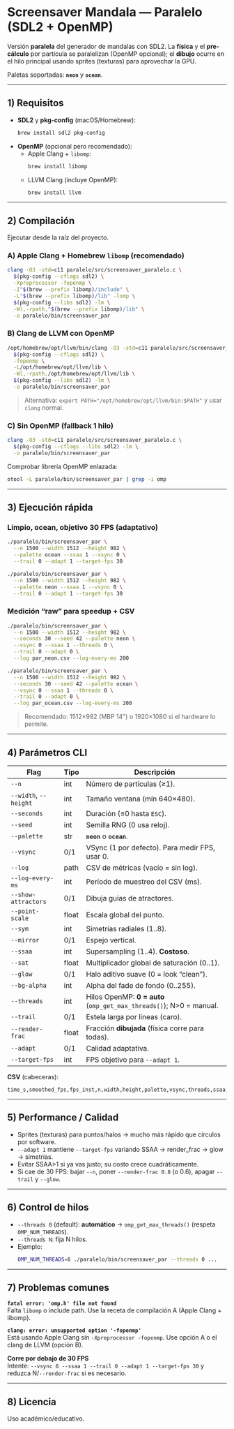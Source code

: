 # Screensaver Mandala — Paralelo (SDL2 + OpenMP)

Versión **paralela** del generador de mandalas con SDL2. La **física** y el **pre-cálculo** por partícula se paralelizan (OpenMP opcional); el **dibujo** ocurre en el hilo principal usando sprites (texturas) para aprovechar la GPU.

Paletas soportadas: **`neon`** y **`ocean`**.

---

## 1) Requisitos

- **SDL2** y **pkg-config** (macOS/Homebrew):
  ```bash
  brew install sdl2 pkg-config
  ```
- **OpenMP** (opcional pero recomendado):
  - Apple Clang + `libomp`:
    ```bash
    brew install libomp
    ```
  - LLVM Clang (incluye OpenMP):
    ```bash
    brew install llvm
    ```

---

## 2) Compilación

Ejecutar desde la raíz del proyecto.

### A) Apple Clang + Homebrew `libomp` (recomendado)

```bash
clang -O3 -std=c11 paralelo/src/screensaver_paralelo.c \
  $(pkg-config --cflags sdl2) \
  -Xpreprocessor -fopenmp \
  -I"$(brew --prefix libomp)/include" \
  -L"$(brew --prefix libomp)/lib" -lomp \
  $(pkg-config --libs sdl2) -lm \
  -Wl,-rpath,"$(brew --prefix libomp)/lib" \
  -o paralelo/bin/screensaver_par
```

### B) Clang de LLVM con OpenMP

```bash
/opt/homebrew/opt/llvm/bin/clang -O3 -std=c11 paralelo/src/screensaver_paralelo.c \
  $(pkg-config --cflags sdl2) \
  -fopenmp \
  -L/opt/homebrew/opt/llvm/lib \
  -Wl,-rpath,/opt/homebrew/opt/llvm/lib \
  $(pkg-config --libs sdl2) -lm \
  -o paralelo/bin/screensaver_par
```

> Alternativa: `export PATH="/opt/homebrew/opt/llvm/bin:$PATH"` y usar `clang` normal.

### C) Sin OpenMP (fallback 1 hilo)

```bash
clang -O3 -std=c11 paralelo/src/screensaver_paralelo.c \
  $(pkg-config --cflags --libs sdl2) -lm \
  -o paralelo/bin/screensaver_par
```

Comprobar librería OpenMP enlazada:

```bash
otool -L paralelo/bin/screensaver_par | grep -i omp
```

---

## 3) Ejecución rápida

### Limpio, ocean, objetivo 30 FPS (adaptativo)

```bash
./paralelo/bin/screensaver_par \
  --n 1500 --width 1512 --height 982 \
  --palette ocean --ssaa 1 --vsync 0 \
  --trail 0 --adapt 1 --target-fps 30
```

```bash
./paralelo/bin/screensaver_par \
  --n 1500 --width 1512 --height 982 \
  --palette neon --ssaa 1 --vsync 0 \
  --trail 0 --adapt 1 --target-fps 30
```

### Medición “raw” para speedup + CSV

```bash
./paralelo/bin/screensaver_par \
  --n 1500 --width 1512 --height 982 \
  --seconds 30 --seed 42 --palette neon \
  --vsync 0 --ssaa 1 --threads 0 \
  --trail 0 --adapt 0 \
  --log par_neon.csv --log-every-ms 200
```

```bash
./paralelo/bin/screensaver_par \
  --n 1500 --width 1512 --height 982 \
  --seconds 30 --seed 42 --palette ocean \
  --vsync 0 --ssaa 1 --threads 0 \
  --trail 0 --adapt 0 \
  --log par_ocean.csv --log-every-ms 200
```

> Recomendado: 1512×982 (MBP 14") o 1920×1080 si el hardware lo permite.

---

## 4) Parámetros CLI

| Flag                  | Tipo  | Descripción                                                         |
| --------------------- | ----- | ------------------------------------------------------------------- |
| `--n`                 | int   | Número de partículas (≥1).                                          |
| `--width`, `--height` | int   | Tamaño ventana (mín 640×480).                                       |
| `--seconds`           | int   | Duración (≤0 hasta `ESC`).                                          |
| `--seed`              | int   | Semilla RNG (0 usa reloj).                                          |
| `--palette`           | str   | **`neon`** o **`ocean`**.                                           |
| `--vsync`             | 0/1   | VSync (1 por defecto). Para medir FPS, usar 0.                      |
| `--log`               | path  | CSV de métricas (vacío = sin log).                                  |
| `--log-every-ms`      | int   | Período de muestreo del CSV (ms).                                   |
| `--show-attractors`   | 0/1   | Dibuja guías de atractores.                                         |
| `--point-scale`       | float | Escala global del punto.                                            |
| `--sym`               | int   | Simetrías radiales (1..8).                                          |
| `--mirror`            | 0/1   | Espejo vertical.                                                    |
| `--ssaa`              | int   | Supersampling (1..4). **Costoso**.                                  |
| `--sat`               | float | Multiplicador global de saturación (0..1).                          |
| `--glow`              | 0/1   | Halo aditivo suave (0 = look “clean”).                              |
| `--bg-alpha`          | int   | Alpha del fade de fondo (0..255).                                   |
| `--threads`           | int   | Hilos OpenMP: **0 = auto** (`omp_get_max_threads()`); N>0 = manual. |
| `--trail`             | 0/1   | Estela larga por líneas (caro).                                     |
| `--render-frac`       | float | Fracción **dibujada** (física corre para todas).                    |
| `--adapt`             | 0/1   | Calidad adaptativa.                                                 |
| `--target-fps`        | int   | FPS objetivo para `--adapt 1`.                                      |

**CSV** (cabeceras):

```
time_s,smoothed_fps,fps_inst,n,width,height,palette,vsync,threads,ssaa,render_frac,sym
```

---

## 5) Performance / Calidad

- Sprites (texturas) para puntos/halos → mucho más rápido que círculos por software.
- `--adapt 1` mantiene `--target-fps` variando SSAA → render_frac → glow → simetrías.
- Evitar SSAA>1 si ya vas justo; su costo crece cuadráticamente.
- Si cae de 30 FPS: bajar `--n`, poner `--render-frac 0.8` (o 0.6), apagar `--trail` y `--glow`.

---

## 6) Control de hilos

- `--threads 0` (default): **automático** → `omp_get_max_threads()` (respeta `OMP_NUM_THREADS`).
- `--threads N`: fija N hilos.
- Ejemplo:
  ```bash
  OMP_NUM_THREADS=6 ./paralelo/bin/screensaver_par --threads 0 ...
  ```

---

## 7) Problemas comunes

**`fatal error: 'omp.h' file not found`**  
Falta `libomp` o include path. Use la receta de compilación A (Apple Clang + libomp).

**`clang: error: unsupported option '-fopenmp'`**  
Está usando Apple Clang sin `-Xpreprocessor -fopenmp`. Use opción A o el clang de LLVM (opción B).

**Corre por debajo de 30 FPS**  
Intente: `--vsync 0 --ssaa 1 --trail 0 --adapt 1 --target-fps 30` y reduzca N/`--render-frac` si es necesario.

---

## 8) Licencia

Uso académico/educativo.
